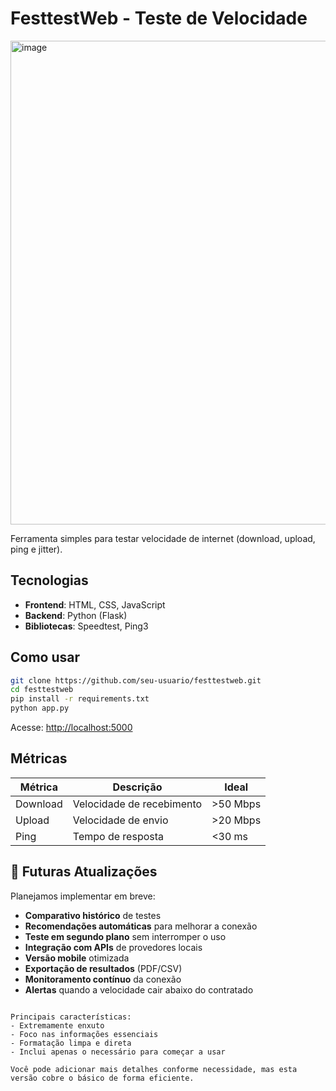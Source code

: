 
# FesttestWeb - Teste de Velocidade

<img width="540" height="774" alt="image" src="https://github.com/user-attachments/assets/d532022c-6265-470a-aef3-056725ea79fb" />


Ferramenta simples para testar velocidade de internet (download, upload, ping e jitter).

## Tecnologias

- **Frontend**: HTML, CSS, JavaScript
- **Backend**: Python (Flask)
- **Bibliotecas**: Speedtest, Ping3

## Como usar

```bash
git clone https://github.com/seu-usuario/festtestweb.git
cd festtestweb
pip install -r requirements.txt
python app.py
```

Acesse: [http://localhost:5000](http://localhost:5000)

## Métricas

| Métrica   | Descrição          | Ideal     |
|-----------|--------------------|-----------|
| Download  | Velocidade de recebimento | >50 Mbps |
| Upload    | Velocidade de envio | >20 Mbps  |
| Ping      | Tempo de resposta | <30 ms    |

## 🚀 Futuras Atualizações

Planejamos implementar em breve:

- **Comparativo histórico** de testes
- **Recomendações automáticas** para melhorar a conexão
- **Teste em segundo plano** sem interromper o uso
- **Integração com APIs** de provedores locais
- **Versão mobile** otimizada
- **Exportação de resultados** (PDF/CSV)
- **Monitoramento contínuo** da conexão
- **Alertas** quando a velocidade cair abaixo do contratado
```

Principais características:
- Extremamente enxuto
- Foco nas informações essenciais
- Formatação limpa e direta
- Inclui apenas o necessário para começar a usar

Você pode adicionar mais detalhes conforme necessidade, mas esta versão cobre o básico de forma eficiente.
